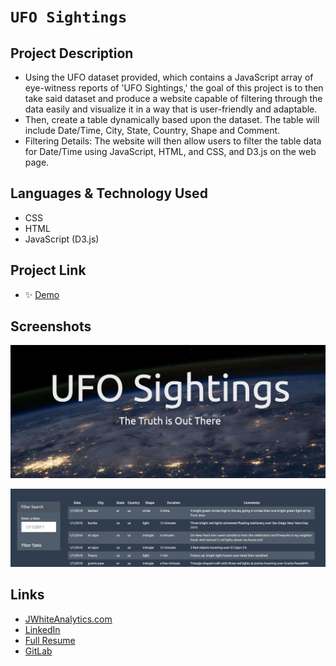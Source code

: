 # `UFO Sightings`

## Project Description

- Using the UFO dataset provided, which contains a JavaScript array of eye-witness reports of 'UFO Sightings,' the goal of this project is to then take said dataset and produce a website capable of filtering through the data easily and visualize it in a way that is user-friendly and adaptable.
- Then, create a table dynamically based upon the dataset. The table will include Date/Time, City, State, Country, Shape and Comment.
- Filtering Details: The website will then allow users to filter the table data for Date/Time using JavaScript, HTML, and CSS, and D3.js on the web page.

## Languages & Technology Used

- CSS
- HTML
- JavaScript (D3.js)

## Project Link

- ✨ [Demo](https://jimmywhite1987.github.io/UFO-Sightings/)

## Screenshots
![image](/images/screenshot1.png)

![image](/images/screenshot2.png)

## Links
- [JWhiteAnalytics.com](https://jwhiteanalytics.com)
- [LinkedIn](https://www.linkedin.com/in/jimmywhite1987)
- [Full Resume](https://jwhiteanalytics.com/JWhite%20Resume.pdf)
- [GitLab](https://gitlab.com/jimmywhite1987)
